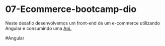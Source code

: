 # 07-Ecommerce-bootcamp-dio

Neste desafio desenvolvemos um front-end de um e-commerce utilizando Angular e consumindo uma [Api.](https://github.com/naatscs/DIO-LiveCoding-Api-GETProducts)

#Angular